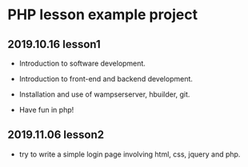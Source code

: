 #  PHP lesson example project 

## 2019.10.16 lesson1 

- Introduction to software development.

- Introduction to front-end and backend development.

- Installation and use of wampserserver, hbuilder, git.

- Have fun in php!

## 2019.11.06 lesson2

- try to write a simple login page involving html, css, jquery and php.
